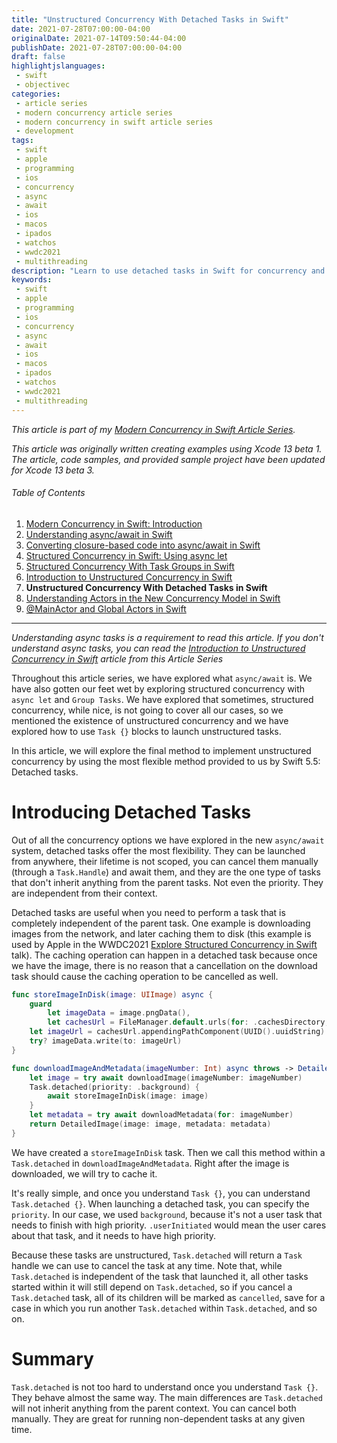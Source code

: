 ```yaml
---
title: "Unstructured Concurrency With Detached Tasks in Swift"
date: 2021-07-28T07:00:00-04:00
originalDate: 2021-07-14T09:50:44-04:00
publishDate: 2021-07-28T07:00:00-04:00
draft: false
highlightjslanguages:
 - swift
 - objectivec
categories:
 - article series
 - modern concurrency article series
 - modern concurrency in swift article series
 - development
tags:
 - swift
 - apple
 - programming
 - ios
 - concurrency
 - async
 - await
 - ios
 - macos
 - ipados
 - watchos
 - wwdc2021
 - multithreading
description: "Learn to use detached tasks in Swift for concurrency and why they are useful."
keywords:
 - swift
 - apple
 - programming
 - ios
 - concurrency
 - async
 - await
 - ios
 - macos
 - ipados
 - watchos
 - wwdc2021
 - multithreading
---
```


*This article is part of my [Modern Concurrency in Swift Article Series](https://www.andyibanez.com/posts/modern-concurrency-in-swift-introduction/).*


*This article was originally written creating examples using Xcode 13 beta 1. The article, code samples, and provided sample project have been updated for Xcode 13 beta 3.*

###### Table of Contents

1. [Modern Concurrency in Swift: Introduction](/posts/modern-concurrency-in-swift-introduction/)
2. [Understanding async/await in Swift](https://www.andyibanez.com/posts/understanding-async-await-in-swift/)
3. [Converting closure-based code into async/await in Swift](/posts/converting-closure-based-code-into-async-await-in-swift/)
4. [Structured Concurrency in Swift: Using async let](https://www.andyibanez.com/posts/structured-concurrency-in-swift-using-async-let/)
5. [Structured Concurrency With Task Groups in Swift](https://www.andyibanez.com/posts/structured-concurrency-with-group-tasks-in-swift/)
6. [Introduction to Unstructured Concurrency in Swift](https://www.andyibanez.com/posts/introduction-to-unstructured-concurrency-in-swift/)
7. **Unstructured Concurrency With Detached Tasks in Swift**
8. [Understanding Actors in the New Concurrency Model in Swift](/posts/understanding-actors-in-the-new-concurrency-model-in-swift/)
9. [@MainActor and Global Actors in Swift](/posts/mainactor-and-global-actors-in-swift/)

<hr>

*Understanding async tasks is a requirement to read this article. If you don't understand async tasks, you can read the [Introduction to Unstructured Concurrency in Swift]() article from this Article Series*

Throughout this article series, we have explored what `async/await` is. We have also gotten our feet wet by exploring structured concurrency with `async let` and `Group Tasks`. We have explored that sometimes, structured concurrency, while nice, is not going to cover all our cases, so we mentioned the existence of unstructured concurrency and we have explored how to use `Task {}`  blocks to launch unstructured tasks.

In this article, we will explore the final method to implement unstructured concurrency by using the most flexible method provided to us by Swift 5.5: Detached tasks.

# Introducing Detached Tasks

Out of all the concurrency options we have explored in the new `async/await` system, detached tasks offer the most flexibility. They can be launched from anywhere, their lifetime is not scoped, you can cancel them manually (through a `Task.Handle`) and await them, and they are the one type of tasks that don't inherit anything from the parent tasks. Not even the priority. They are independent from their context.

Detached tasks are useful when you need to perform a task that is completely independent of the parent task. One example is downloading images from the network, and later caching them to disk (this example is used by Apple in the WWDC2021 [Explore Structured Concurrency in Swift](https://developer.apple.com/videos/play/wwdc2021/10134/) talk). The caching operation can happen in a detached task because once we have the image, there is no reason that a cancellation on the download task should cause the caching operation to be cancelled as well.

```swift
func storeImageInDisk(image: UIImage) async {
    guard
        let imageData = image.pngData(),
        let cachesUrl = FileManager.default.urls(for: .cachesDirectory, in: .userDomainMask).first else { return }
    let imageUrl = cachesUrl.appendingPathComponent(UUID().uuidString)
    try? imageData.write(to: imageUrl)
}
```

```swift
func downloadImageAndMetadata(imageNumber: Int) async throws -> DetailedImage {
    let image = try await downloadImage(imageNumber: imageNumber)
    Task.detached(priority: .background) {
        await storeImageInDisk(image: image)
    }
    let metadata = try await downloadMetadata(for: imageNumber)
    return DetailedImage(image: image, metadata: metadata)
}
```

We have created a `storeImageInDisk` task. Then we call this method within a `Task.detached` in `downloadImageAndMetadata`. Right after the image is downloaded, we will try to cache it.

It's really simple, and once you understand `Task {}`, you can understand `Task.detached {}`. When launching a detached task, you can specify the `priority`. In our case, we used `background`, because it's not a user task that needs to finish with high priority. `.userInitiated` would mean the user cares about that task, and it needs to have high priority.

Because these tasks are unstructured, `Task.detached` will return a `Task` handle we can use to cancel the task at any time. Note that, while `Task.detached` is independent of the task that launched it, all other tasks started within it will still depend on `Task.detached`, so if you cancel a `Task.detached` task, all of its children will be marked as `cancelled`, save for a case in which you run another `Task.detached` within `Task.detached`, and so on.

# Summary

`Task.detached` is not too hard to understand once you understand `Task {}`. They behave almost the same way. The main differences are `Task.detached` will not inherit anything from the parent context. You can cancel both manually. They are great for running non-dependent tasks at any given time.
